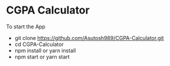 # CGPA Calculator

To start the App
- git clone https://github.com/Asutosh989/CGPA-Calculator.git
- cd CGPA-Calculator
- npm install or yarn install
- npm start or yarn start
